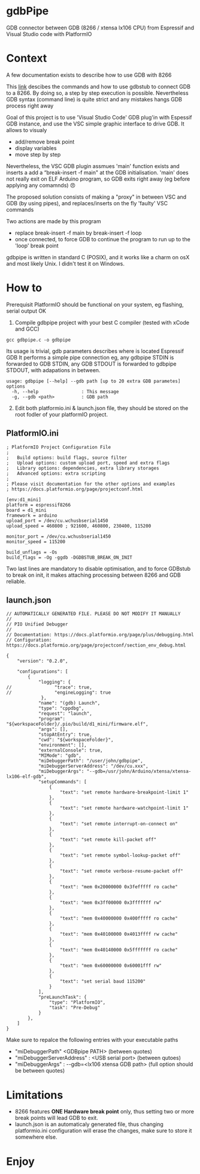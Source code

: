 # gdbPipe
GDB connector between GDB (8266 / xtensa lx106 CPU) from Espressif and Visual Studio code with PlatformIO

# Context
A few documentation exists to describe how to use GDB with 8266<p>
This [link](https://arduino-esp8266.readthedocs.io/en/latest/gdb.html) descibes the commands and how to use gdbstub to connect GDB to a 8266. By doing so, a step by step execution is possible. Nevertheless GDB syntax (command line) is quite strict and any mistakes hangs GDB process right away<p>

Goal of this project is to use 'Visual Studio Code' GDB plug'in with Espessif GDB instance, and use the VSC simple graphic interface to drive GDB. It allows to visualy
- add/remove break point
- display variables
- move step by step
  
Nevertheless, the VSC GDB plugin assmues 'main' function exists and inserts a add a “break-insert -f main" at the GDB initialisation. 'main' does not really exit on ELF Arduino program, so GDB exits right away (eg before applying any comamnds) :angry:

The proposed solution consists of making a "proxy" in between VSC and GDB (by using pipes), and replaces/inserts on the fly 'faulty' VSC commands<p>
Two actions are made by this program
- replace break-insert -f main by break-insert -f loop
- once connected, to force GDB to continue the program to run up to the 'loop' break point
  
gdbpipe is written in standard C (POSIX), and it works like a charm on osX and most likely Unix. I didn't test it on Windows. 
  
# How to
Prerequisit PlatformIO should be functional on your system, eg flashing, serial output OK

1. Compile gdbpipe project with your best C compiler (tested with xCode and GCC)
```
gcc gdbpipe.c -o gdbpipe
```
Its usage is trivial, gdb parameters describes where is located Espressif GDB
It performs a simple pipe connection eg, any gdbpipe STDIN is forwarded to GDB STDIN, any GDB STDOUT is forwarded to gdbpipe STDOUT, with adapations in between. 
```
usage: gdbpipe [--help] --gdb path [up to 20 extra GDB parametes] 
options
  -h, --help                : This message
  -g, --gdb <path>          : GDB path
```
  
  
2. Edit both platformio.ini & launch.json file, they should be stored on the root fodler of your platformIO project.  

## PlatformIO.ini
```
; PlatformIO Project Configuration File
;
;   Build options: build flags, source filter
;   Upload options: custom upload port, speed and extra flags
;   Library options: dependencies, extra library storages
;   Advanced options: extra scripting
;
; Please visit documentation for the other options and examples
; https://docs.platformio.org/page/projectconf.html

[env:d1_mini]
platform = espressif8266
board = d1_mini
framework = arduino
upload_port = /dev/cu.wchusbserial1450
upload_speed = 460800 ; 921600, 460800, 230400, 115200

monitor_port = /dev/cu.wchusbserial1450
monitor_speed = 115200

build_unflags = -Os 
build_flags = -Og -ggdb -DGDBSTUB_BREAK_ON_INIT
```
  
Two last lines are mandatory to disable optimisation, and to force GDBstub to break on init, it makes attaching processing between 8266 and GDB reliable.<p>
 
## launch.json
```
// AUTOMATICALLY GENERATED FILE. PLEASE DO NOT MODIFY IT MANUALLY
//
// PIO Unified Debugger
//
// Documentation: https://docs.platformio.org/page/plus/debugging.html
// Configuration: https://docs.platformio.org/page/projectconf/section_env_debug.html

{
    "version": "0.2.0",

    "configurations": [
        {
            "logging": {
//                "trace": true,
//                "engineLogging": true
             },
            "name": "(gdb) Launch",
            "type": "cppdbg",
            "request": "launch",
            "program": "${workspaceFolder}/.pio/build/d1_mini/firmware.elf",
            "args": [],
            "stopAtEntry": true,
            "cwd": "${workspaceFolder}",
            "environment": [],
            "externalConsole": true,
            "MIMode": "gdb",
            "miDebuggerPath": "/user/john/gdbpipe",
            "miDebuggerServerAddress": "/dev/cu.xxx",
            "miDebuggerArgs": "--gdb=/usr/john/Arduino/xtensa/xtensa-lx106-elf-gdb",
            "setupCommands": [
                {
                    "text": "set remote hardware-breakpoint-limit 1"
                },
                {
                    "text": "set remote hardware-watchpoint-limit 1"
                },
                {
                    "text": "set remote interrupt-on-connect on"
                },
                {
                    "text": "set remote kill-packet off"
                },
                {
                    "text": "set remote symbol-lookup-packet off"
                },
                {
                    "text": "set remote verbose-resume-packet off"
                },
                {
                    "text": "mem 0x20000000 0x3fefffff ro cache"
                },
                {
                    "text": "mem 0x3ff00000 0x3fffffff rw"
                },
                {
                    "text": "mem 0x40000000 0x400fffff ro cache"
                },
                {
                    "text": "mem 0x40100000 0x4013ffff rw cache"
                },
                {
                    "text": "mem 0x40140000 0x5fffffff ro cache"
                },
                {
                    "text": "mem 0x60000000 0x60001fff rw"
                },
                {
                    "text": "set serial baud 115200"
                }
            ],
            "preLaunchTask": {
                "type": "PlatformIO",
                "task": "Pre-Debug"
            }
        },
    ]
}
```  
Make sure to repalce the following entries with your executable paths
- "miDebuggerPath"  \<GDBpipe PATH\> (between quotes)
- "miDebuggerServerAddress" : \<USB serial port\> (between qutoes)
- "miDebuggerArgs" : --gdb=\<lx106 xtensa GDB path\> (full option should be between quotes)
  
# Limitations
- 8266 features **ONE Hardware break point** only, thus setting two or more break points will lead GDB to exit.
- launch.json is an automaticaly generated file, thus changing platformio.ini configuration will erase the changes, make sure to store it somewhere else.
  
# Enjoy

  
  



  


